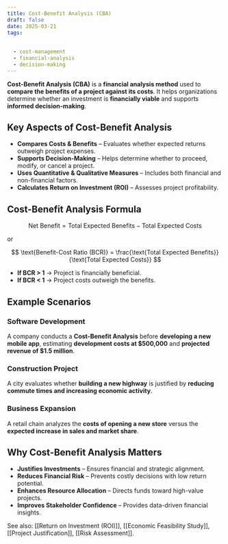 ```yaml
---
title: Cost-Benefit Analysis (CBA)
draft: false
date: 2025-03-21
tags:
  
  
  - cost-management
  - financial-analysis
  - decision-making
---
```


**Cost-Benefit Analysis (CBA)** is a **financial analysis method** used to **compare the benefits of a project against its costs**. It helps organizations determine whether an investment is **financially viable** and supports **informed decision-making**.

## Key Aspects of Cost-Benefit Analysis
- **Compares Costs & Benefits** – Evaluates whether expected returns outweigh project expenses.
- **Supports Decision-Making** – Helps determine whether to proceed, modify, or cancel a project.
- **Uses Quantitative & Qualitative Measures** – Includes both financial and non-financial factors.
- **Calculates Return on Investment (ROI)** – Assesses project profitability.

## Cost-Benefit Analysis Formula
$$
\text{Net Benefit} = \text{Total Expected Benefits} - \text{Total Expected Costs}
$$

or

$$
\text{Benefit-Cost Ratio (BCR)} = \frac{\text{Total Expected Benefits}}{\text{Total Expected Costs}}
$$

- **If BCR > 1** → Project is financially beneficial.
- **If BCR < 1** → Project costs outweigh the benefits.

## Example Scenarios

### **Software Development**
A company conducts a **Cost-Benefit Analysis** before **developing a new mobile app**, estimating **development costs at \$500,000** and **projected revenue of \$1.5 million**.

### **Construction Project**
A city evaluates whether **building a new highway** is justified by **reducing commute times and increasing economic activity**.

### **Business Expansion**
A retail chain analyzes the **costs of opening a new store** versus the **expected increase in sales and market share**.

## Why Cost-Benefit Analysis Matters
- **Justifies Investments** – Ensures financial and strategic alignment.
- **Reduces Financial Risk** – Prevents costly decisions with low return potential.
- **Enhances Resource Allocation** – Directs funds toward high-value projects.
- **Improves Stakeholder Confidence** – Provides data-driven financial insights.

See also: [[Return on Investment (ROI)]], [[Economic Feasibility Study]], [[Project Justification]], [[Risk Assessment]].
